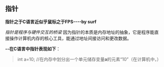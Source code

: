 


## 指针
**指针之于C语言近似乎鼠标之于FPS----by surf**

*指针是程序与硬件交互的桥梁*
因为指针的本质是内存地址的抽象，它是程序能直接操作计算机内存的核心工具，能通过地址间接访问和更改数据。

**--在C语言中指针表现如下**：
>   int a=10;
>   //在内存中划分出一个单元储存变量**a**的元素“10”（在计算机中，）
<!--stackedit_data:
eyJoaXN0b3J5IjpbNjgzNDAwOTEyLC05NzAwNzIwNjIsNTczMT
k2OTMsLTIwODEwOTMxNDNdfQ==
-->